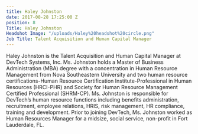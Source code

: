 ```yaml
---
title: Haley Johnston
date: 2017-08-28 17:25:00 Z
position: 8
Title: Haley Johnston
Headshot Image: "/uploads/Haley%20headshot%20circle.png"
Job Title: Talent Acquisition and Human Capital Manager
---
```


Haley Johnston is the Talent Acquisition and Human Capital Manager at DevTech Systems, Inc. Ms. Johnston holds a Master of Business Administration (MBA) degree with a concentration in Human Resource Management from Nova Southeastern University and two human resource certifications-Human Resource Certification Institute-Professional in Human Resources (HRCI-PHR) and Society for Human Resource Management Certified Professional (SHRM-CP). Ms. Johnston is responsible for DevTech’s human resource functions including benefits administration, recruitment, employee relations, HRIS, risk management, HR compliance, training and development. Prior to joining DevTech, Ms. Johnston worked as Human Resources Manager for a midsize, social service, non-profit in Fort Lauderdale, FL. 